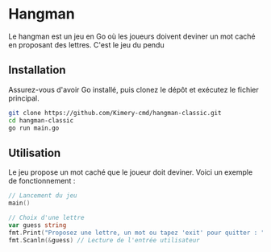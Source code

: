# Hangman

Le hangman est un jeu en Go où les joueurs doivent deviner un mot caché en proposant des lettres.
C'est le jeu du pendu

## Installation

Assurez-vous d'avoir Go installé, puis clonez le dépôt et exécutez le fichier principal.


```bash
git clone https://github.com/Kimery-cmd/hangman-classic.git
cd hangman-classic
go run main.go
```

## Utilisation

Le jeu propose un mot caché que le joueur doit deviner. Voici un exemple de fonctionnement :

```go
// Lancement du jeu
main()

// Choix d'une lettre
var guess string
fmt.Print("Proposez une lettre, un mot ou tapez 'exit' pour quitter : ")
fmt.Scanln(&guess) // Lecture de l'entrée utilisateur
```
